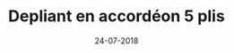 ---
layout: project
title: 'Depliant en accordéon 5 plis'
caption: Perhentia, votre histoire, notre passion !
description: >
  
date: '24-07-2018'
image: 
  path: /assets/img/works/cover-print-depliant-croix-rousse.jpg
  srcset: 
    1920w: /assets/img/works/cover-print-depliant-croix-rousse.jpg
    960w:  /assets/img/works/cover-print-depliant-croix-rousse@0,5x.jpg
    480w:  /assets/img/works/cover-print-depliant-croix-rousse.jpg

sitemap: false

---